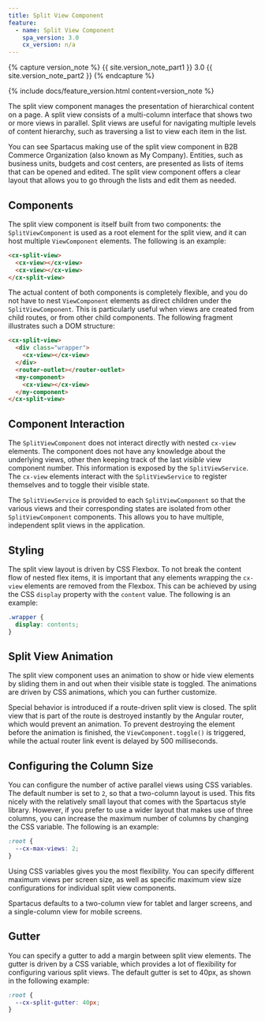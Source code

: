 ```yaml
---
title: Split View Component
feature:
  - name: Split View Component
    spa_version: 3.0
    cx_version: n/a
---
```


{% capture version_note %}
{{ site.version_note_part1 }} 3.0 {{ site.version_note_part2 }}
{% endcapture %}

{% include docs/feature_version.html content=version_note %}

The split view component manages the presentation of hierarchical content on a page. A split view consists of a multi-column interface that shows two or more views in parallel. Split views are useful for navigating multiple levels of content hierarchy, such as traversing a list to view each item in the list.

You can see Spartacus making use of the split view component in B2B Commerce Organization (also known as My Company). Entities, such as business units, budgets and cost centers, are presented as lists of items that can be opened and edited. The split view component offers a clear layout that allows you to go through the lists and edit them as needed.

## Components

The split view component is itself built from two components: the `SplitViewComponent` is used as a root element for the split view, and it can host multiple `ViewComponent` elements. The following is an example:

```html
<cx-split-view>
  <cx-view></cx-view>
  <cx-view></cx-view>
</cx-split-view>
```

The actual content of both components is completely flexible, and you do not have to nest `ViewComponent` elements as direct children under the `SplitViewComponent`. This is particularly useful when views are created from child routes, or from other child components. The following fragment illustrates such a DOM structure:

```html
<cx-split-view>
  <div class="wrapper">
    <cx-view></cx-view>
  </div>
  <router-outlet></router-outlet>
  <my-component>
    <cx-view></cx-view>
  </my-component>
</cx-split-view>
```

## Component Interaction

The `SplitViewComponent` does not interact directly with nested `cx-view` elements. The component does not have any knowledge about the underlying views, other then keeping track of the last _visible_ view component number. This information is exposed by the `SplitViewService`. The `cx-view` elements interact with the `SplitViewService` to register themselves and to toggle their visible state.

The `SplitViewService` is provided to each `SplitViewComponent` so that the various views and their corresponding states are isolated from other `SplitViewComponent` components. This allows you to have multiple, independent split views in the application.

## Styling

The split view layout is driven by CSS Flexbox. To not break the content flow of nested flex items, it is important that any elements wrapping the `cx-view` elements are removed from the Flexbox. This can be achieved by using the CSS `display` property with the `content` value. The following is an example:

```css
.wrapper {
  display: contents;
}
```

## Split View Animation

The split view component uses an animation to show or hide view elements by sliding them in and out when their visible state is toggled. The animations are driven by CSS animations, which you can further customize.

Special behavior is introduced if a route-driven split view is closed. The split view that is part of the route is destroyed instantly by the Angular router, which would prevent an animation. To prevent destroying the element before the animation is finished, the `ViewComponent.toggle()` is triggered, while the actual router link event is delayed by 500 milliseconds.

## Configuring the Column Size

You can configure the number of active parallel views using CSS variables. The default number is set to `2`, so that a two-column layout is used. This fits nicely with the relatively small layout that comes with the Spartacus style library. However, if you prefer to use a wider layout that makes use of three columns, you can increase the maximum number of columns by changing the CSS variable. The following is an example:

```css
:root {
  --cx-max-views: 2;
}
```

Using CSS variables gives you the most flexibility. You can specify different maximum views per screen size, as well as specific maximum view size configurations for individual split view components.

Spartacus defaults to a two-column view for tablet and larger screens, and a single-column view for mobile screens.

## Gutter

You can specify a gutter to add a margin between split view elements. The gutter is driven by a CSS variable, which provides a lot of flexibility for configuring various split views. The default gutter is set to 40px, as shown in the following example:

```css
:root {
  --cx-split-gutter: 40px;
}
```
